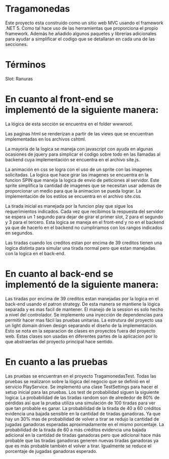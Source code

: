 # Tragamonedas

Este proyecto esta construido como un sitio web MVC usando el framework .NET 5. Como tal hace uso de las herramientas que proporciona el propio framework. Además he añadido algunos paquetes y librerias adicionales para ayudar a simplificar el codigo que se detallaran en cada una de las secciones.

# Términos
Slot: Ranuras


# En cuanto al front-end se implementó de la siguiente manera:
La lógica de esta sección se encuentra en el folder wwwroot.

Las paginas html se renderizan a partir de las views que se encuentran implementadas en los archivos cshtml.

La mayoría de la logica se maneja con javascript con ayuda en algunas ocasiones de jquery para simplicar el codigo sobre todo en las llamadas al backend cuya implementación se encuentra en el archivo site.js.

La animación en css se logra con el uso de un sprite con las imagenes solicitadas. La logica que hace girar las imagenes se encuentra en la funcion SPIN que maneja la logica de envio de peticiones al servidor. Este sprite simplifica la cantidad de imagenes que se necesitan usar ademas de proporcionar un medio para que la animacion se pueda lograr. La implementación de los estilos se encuentra en el archivo site.css.

La tirada inicial es manejada por la funcion play que sigue los requerimientos indicados. Cada vez que recibimos la respuesta del servidor se espera un 1 segundo para dejar de girar el primer slot, 2 para el segundo y 3 para el tercero. Esta logica se maneja en el front-end y no en el backend ya que de hacerlo en el backend no cumpliriamos con los rangos indicados en segundos.

Las tiradas cuando los creditos estan por encima de 39 creditos tienen una logica distinta para simular una tirada normal pero que estan manejadas con la logica en el back-end.

# En cuanto al back-end se implementó de la siguiente manera:
Las tiradas por encima de 39 creditos estan manejadas por la logica en el back-end usando el patron strategy. De esta manera se mantiene la lógica separada y es mas facil de mantener.
El manejo de la session es solo hecho a nivel del controlador.
Se implemento una inyección de dependencias para permitir hacer mas fácil las pruebas unitarias.
La estrutura del proyecto usa un light domain driven design separando el diseño de la implementación. Esto se nota en la separacion de clases en proyectos fuera del proyecto web. Estas clases son usadas en diferentes partes de la aplicacion por lo que abstraerlas del proyecto principal hace sentido.

# En cuanto a las pruebas
Las pruebas se encuentran en el proyecto TragamonedasTest.
Todas las pruebas se realizaron sobre la lógica del negocio que se definió en el servicio PlayService.
Se implementó una clase TestSettings para hacer el setup inicial para las pruebas.
Los test de probabilidad siguen la siguiente logica:
La probabilidad de las tiradas random son de alrededor de 80% de pérdidas así que la prueba utiliza una simulación de 100 tiradas para ver que tan probable es ganar.
La probabilidad de la tirada de 40 a 60 créditos evidencia una bajada sensible en la cantidad de tiradas ganadoras. Ya que hay un 30% mas de probabilidad de volver a tirar se redujo la cantidad de jugadas ganadoras esperadas aproximadamente en el mismo porcentaje.
La probabilidad de la tirada de 60 a más créditos evidencia una bajada adicional en la cantidad de tiradas ganadoras pero que adicional hace más probable que las tiradas ganadoras generen nuevas tiradas ganadoras ya que es más probable también el volver a tirar. Igualmente se reduce el porcentaje de jugadas ganadoras esperado.



